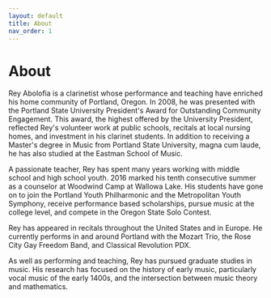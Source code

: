 ```yaml
---
layout: default
title: About
nav_order: 1
---
```


# About

Rey Abolofia is a clarinetist whose performance and teaching have enriched his
home community of Portland, Oregon. In 2008, he was presented with the Portland
State University President's Award for Outstanding Community Engagement. This
award, the highest offered by the University President, reflected Rey's
volunteer work at public schools, recitals at local nursing homes, and
investment in his clarinet students. In addition to receiving a Master's degree
in Music from Portland State University, magna cum laude, he has also studied
at the Eastman School of Music.

A passionate teacher, Rey has spent many years working with middle school and
high school youth. 2016 marked his tenth consecutive summer as a counselor at
Woodwind Camp at Wallowa Lake. His students have gone on to join the Portland
Youth Philharmonic and the Metropolitan Youth Symphony, receive performance
based scholarships, pursue music at the college level, and compete in the
Oregon State Solo Contest.

Rey has appeared in recitals throughout the United States and in Europe. He
currently performs in and around Portland with the Mozart Trio, the Rose City
Gay Freedom Band, and Classical Revolution PDX.

As well as performing and teaching, Rey has pursued graduate studies in music.
His research has focused on the history of early music, particularly vocal
music of the early 1400s, and the intersection between music theory and
mathematics.
